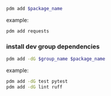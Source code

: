 ```bash
pdm add $package_name
```

example:

```bash
pdm add requests
```

### install dev group dependencies

```bash
pdm add -dG $group_name $package_name
```

example:

```bash
pdm add -dG test pytest
pdm add -dG lint ruff
```